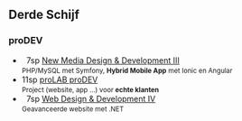 Derde Schijf
------------

### proDEV

 - &nbsp;&nbsp;7sp [New Media Design & Development III](https://bamaflexweb.arteveldehs.be/BMFUIDetailxOLOD.aspx?a=47526&b=5&c=1)  
   <small>PHP/MySQL met Symfony, **Hybrid Mobile App** met Ionic en Angular</small>
 - 11sp [proLAB proDEV](https://bamaflexweb.arteveldehs.be/BMFUIDetailxOLOD.aspx?a=47559&b=5&c=1)  
   <small>Project (website, app …) voor **echte klanten**</small>
 - &nbsp;&nbsp;7sp [Web Design & Development IV](https://bamaflexweb.arteveldehs.be/BMFUIDetailxOLOD.aspx?a=47525&b=5&c=1)  
   <small>Geavanceerde website met .NET</small>